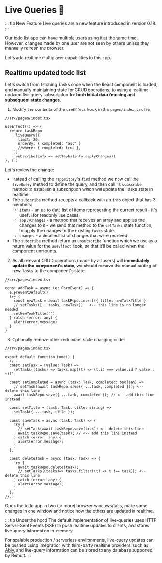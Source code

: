 # Live Queries :rocket:

::: tip New Feature
Live queries are a new feature introduced in version 0.18.
:::

Our todo list app can have multiple users using it at the same time. However, changes made by one user are not seen by others unless they manually refresh the browser.

Let's add realtime multiplayer capabilities to this app.

## Realtime updated todo list

Let's switch from fetching Tasks once when the React component is loaded, and manually maintaining state for CRUD operations, to using a realtime updated live query subscription **for both initial data fetching and subsequent state changes**.

1. Modify the contents of the `useEffect` hook in the `pages/index.tsx` file

```ts{4-5,10}
//src/pages/index.tsx

useEffect(() => {
  return taskRepo
    .liveQuery({
      limit: 20,
      orderBy: { completed: "asc" }
      //where: { completed: true },
    })
    .subscribe(info => setTasks(info.applyChanges))
}, [])
```

Let's review the change:

- Instead of calling the `repository`'s `find` method we now call the `liveQuery` method to define the query, and then call its `subscribe` method to establish a subscription which will update the Tasks state in realtime.
- The `subscribe` method accepts a callback with an `info` object that has 3 members:
  - `items` - an up to date list of items representing the current result - it's useful for readonly use cases.
  - `applyChanges` - a method that receives an array and applies the changes to it - we send that method to the `setTasks` state function, to apply the changes to the existing `tasks` state.
  - `changes` - a detailed list of changes that were received
- The `subscribe` method return an `unsubscribe` function which we use as a return value for the `useEffect` hook, so that it'll be called when the component unmounts.

2. As all relevant CRUD operations (made by all users) will **immediately update the component's state**, we should remove the manual adding of new Tasks to the component's state:

```ts{7}
//src/pages/index.tsx

const addTask = async (e: FormEvent) => {
  e.preventDefault()
  try {
    const newTask = await taskRepo.insert({ title: newTaskTitle })
    // setTasks([...tasks, newTask])   <-- this line is no longer needed
    setNewTaskTitle("")
  } catch (error: any) {
    alert(error.message)
  }
}
```

3. Optionally remove other redundant state changing code:

```tsx{9,10,17,18,27}
//src/pages/index.tsx

export default function Home() {
  //...
  const setTask = (value: Task) =>
    setTasks((tasks) => tasks.map((t) => (t.id === value.id ? value : t)));

  const setCompleted = async (task: Task, completed: boolean) =>
    // setTask(await taskRepo.save({ ...task, completed })); <-- delete this line
    await taskRepo.save({ ...task, completed }); // <-- add this line instead

  const setTitle = (task: Task, title: string) => 
    setTask({ ...task, title });

  const saveTask = async (task: Task) => {
    try {
      // setTask(await taskRepo.save(task)) <-- delete this line
      await taskRepo.save(task); // <-- add this line instead
    } catch (error: any) {
      alert(error.message);
    }
  };

  const deleteTask = async (task: Task) => {
    try {
      await taskRepo.delete(task);
      // setTasks((tasks)=> tasks.filter((t) => t !== task)); <-- delete this line
    } catch (error: any) {
      alert(error.message);
    }
  };
//...
```

Open the todo app in two (or more) browser windows/tabs, make some changes in one window and notice how the others are updated in realtime.

::: tip Under the hood
The default implementation of live-queries uses HTTP Server-Sent Events (SSE) to push realtime updates to clients, and stores live-query information in-memory.

For scalable production / serverless environments, live-query updates can be pushed using integration with third-party realtime providers, such as [Ably](https://ably.com/), and live-query information can be stored to any database supported by Remult.
:::
